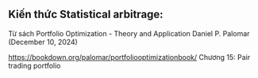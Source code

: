 ## Kiến thức Statistical arbitrage:
Từ sách
Portfolio Optimization - Theory and Application
Daniel P. Palomar
(December 10, 2024)

https://bookdown.org/palomar/portfoliooptimizationbook/
Chương 15: Pair trading portfolio

